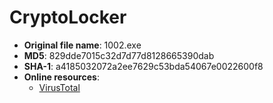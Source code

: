 # CryptoLocker

- **Original file name**: 1002.exe
- **MD5**: 829dde7015c32d7d77d8128665390dab
- **SHA-1**: a4185032072a2ee7629c53bda54067e0022600f8
- **Online resources**:
  - [VirusTotal](https://www.virustotal.com/en/file/5291232b297dfcb56f88b020ec7b896728f139b98cef7ab33d4f84c85a06d553/analysis/)